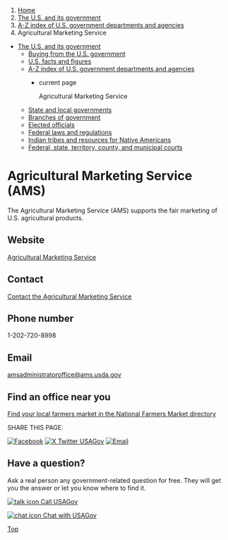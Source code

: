 1. [Home](/)
2. [The U.S. and its government](/about-the-us)
3. [A-Z index of U.S. government departments and agencies](/agency-index)
4. Agricultural Marketing Service

* [The U.S. and its government](/about-the-us)
  + [Buying from the U.S. government](/buy-from-government)
  + [U.S. facts and figures](/facts-figures)
  + [A-Z index of U.S. government departments and agencies](/agency-index)
    - current page

      Agricultural Marketing Service
  + [State and local governments](/state-local-governments)
  + [Branches of government](/branches-of-government)
  + [Elected officials](/elected-officials)
  + [Federal laws and regulations](/laws-and-regulations)
  + [Indian tribes and resources for Native Americans](/tribes)
  + [Federal, state, territory, county, and municipal courts](/courts)

Agricultural Marketing Service
(AMS)
====================================

The Agricultural Marketing Service (AMS) supports the fair marketing of U.S. agricultural products.

Website
-------

[Agricultural Marketing Service](https://www.ams.usda.gov/)

Contact
-------

[Contact the Agricultural Marketing Service](https://www.ams.usda.gov/about-ams/contact-us)

Phone number
------------

1-202-720-8998

Email
-----

[amsadministratoroffice@ams.usda.gov](mailto:amsadministratoroffice@ams.usda.gov)

Find an office near you
-----------------------

[Find your local farmers market in the National Farmers Market directory](https://www.ams.usda.gov/local-food-directories/farmersmarkets)

SHARE THIS PAGE:

[![Facebook](/themes/custom/usagov/images/social-media-icons/Facebook_Icon.svg)](https://www.facebook.com/sharer/sharer.php?u=https://www.usa.gov/agencies/agricultural-marketing-service&v=3)
[![X Twitter USAGov](/themes/custom/usagov/images/social-media-icons/X_Twitter_Icon.svg?version=2)](https://twitter.com/intent/tweet?source=webclient&text=https://www.usa.gov/agencies/agricultural-marketing-service)
[![Email](/themes/custom/usagov/images/social-media-icons/Email_Icon.svg?version=2)](mailto:?subject=https://www.usa.gov/agencies/agricultural-marketing-service)

Have a question?
----------------

Ask a real person any government-related question for free. They will get you the answer or let you know where to find it.

[![talk icon](/themes/custom/usagov/images/ICONS_talk.png)
Call USAGov](/phone)

[![chat icon](/themes/custom/usagov/images/ICONS_chat.png)
Chat with USAGov](/chat)

[Top](#main-content)